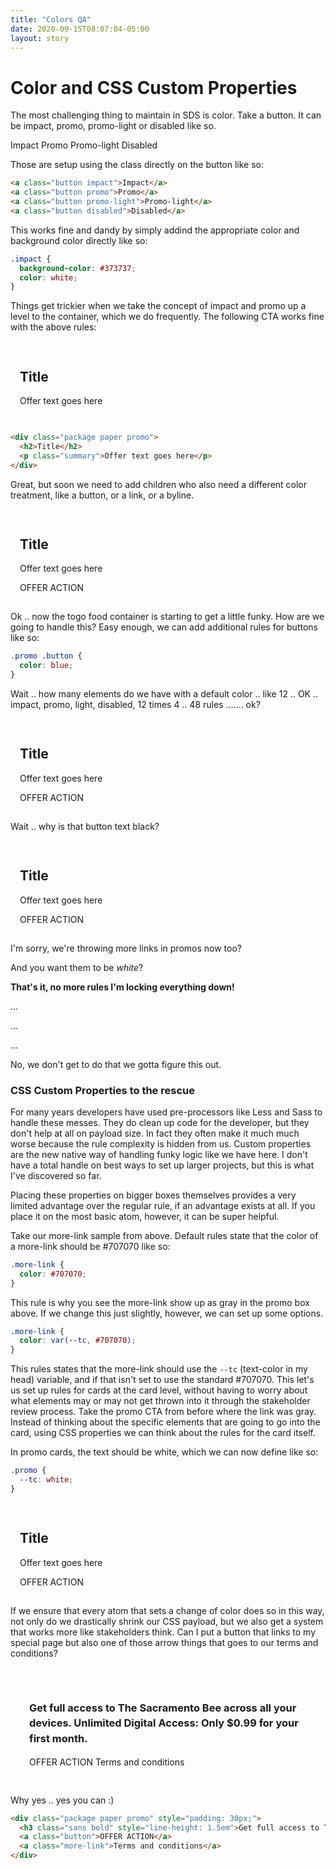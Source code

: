 ```yaml
---
title: "Colors QA"
date: 2020-09-15T08:07:04-05:00
layout: story
---
```


<style>
  .package {
    box-sizing: border-box;
    padding: 15px;
  }
</style>

# Color and CSS Custom Properties

The most challenging thing to maintain in SDS is color. Take a button. It can be impact, promo, promo-light or disabled like so.

<div class="buttons">
  <a class="button impact">Impact</a>
  <a class="button promo">Promo</a>
  <a class="button promo-light">Promo-light</a>
  <a class="button disabled">Disabled</a>
</div>

Those are setup using the class directly on the button like so:

```html
<a class="button impact">Impact</a>
<a class="button promo">Promo</a>
<a class="button promo-light">Promo-light</a>
<a class="button disabled">Disabled</a>
```

This works fine and dandy by simply addind the appropriate color and background color directly like so:

```css
.impact {
  background-color: #373737;
  color: white;
}
```

Things get trickier when we take the concept of impact and promo up a level to the container, which we do frequently. The following CTA works fine with the above rules:

<div class="package paper promo">
  <h2>Title</h2>
  <p class="summary">Offer text goes here</p>
</div>

```html
<div class="package paper promo">
  <h2>Title</h2>
  <p class="summary">Offer text goes here</p>
</div>
```

Great, but soon we need to add children who also need a different color treatment, like a button, or a link, or a byline.

<div class="package paper promo">
  <h2>Title</h2>
  <p class="summary">Offer text goes here</p>
  <a class="button">OFFER ACTION</a>
</div>

Ok .. now the togo food container is starting to get a little funky. How are we going to handle this? Easy enough, we can add additional rules for buttons like so:

```css
.promo .button {
  color: blue;
}
```

Wait .. how many elements do we have with a default color .. like 12 .. OK .. impact, promo, light, disabled, 12 times 4 .. 48 rules ....... ok?

<div class="package paper promo">
  <h2>Title</h2>
  <p class="summary">Offer text goes here</p>
  <a class="button" style="--bc: #222">OFFER ACTION</a>
</div>

Wait .. why is that button text black?

<div class="package paper promo">
  <h2>Title</h2>
  <p class="summary">Offer text goes here</p>
  <a class="more-link" style="--lc: #707070">OFFER ACTION</a>
</div>

I'm sorry, we're throwing more links in promos now too? 

And you want them to be *white*?

**That's it, no more rules I'm locking everything down!**

...

...

...

No, we don't get to do that we gotta figure this out.

### CSS Custom Properties to the rescue

For many years developers have used pre-processors like Less and Sass to handle these messes. They do clean up code for the developer, but they don't help at all on payload size. In fact they often make it much much worse because the rule complexity is hidden from us. Custom properties are the new native way of handling funky logic like we have here. I don't have a total handle on best ways to set up larger projects, but this is what I've discovered so far.

Placing these properties on bigger boxes themselves provides a very limited advantage over the regular rule, if an advantage exists at all. If you place it on the most basic atom, however, it can be super helpful.

Take our more-link sample from above. Default rules state that the color of a more-link should be #707070 like so:

```css
.more-link {
  color: #707070;
}
```

This rule is why you see the more-link show up as gray in the promo box above. If we change this just slightly, however, we can set up some options.

```css
.more-link {
  color: var(--tc, #707070);
}
```

This rules states that the more-link should use the `--tc` (text-color in my head) variable, and if that isn't set to use the standard #707070. This let's us set up rules for cards at the card level, without having to worry about what elements may or may not get thrown into it through the stakeholder review process. Take the promo CTA from before where the link was gray. Instead of thinking about the specific elements that are going to go into the card, using CSS properties we can think about the rules for the card itself. 

In promo cards, the text should be white, which we can now define like so:

```css
.promo {
  --tc: white;
}
```

<div class="package paper promo">
  <h2>Title</h2>
  <p class="summary">Offer text goes here</p>
  <a class="more-link">OFFER ACTION</a>
</div>

If we ensure that every atom that sets a change of color does so in this way, not only do we drastically shrink our CSS payload, but we also get a system that works more like stakeholders think. Can I put a button that links to my special page but also one of those arrow things that goes to our terms and conditions?

<div class="package paper promo" style="padding: 30px;">
  <h3 class="sans bold" style="line-height: 1.5em">Get full access to The Sacramento Bee across all your devices. Unlimited Digital Access: Only $0.99 for your first month.</h3>
  <a class="button">OFFER ACTION</a>
  <a class="more-link">Terms and conditions</a>
</div>

Why yes .. yes you can :)

```html
<div class="package paper promo" style="padding: 30px;">
  <h3 class="sans bold" style="line-height: 1.5em">Get full access to The Sacramento Bee across all your devices. Unlimited Digital Access: Only $0.99 for your first month.</h3>
  <a class="button">OFFER ACTION</a>
  <a class="more-link">Terms and conditions</a>
</div>
```

